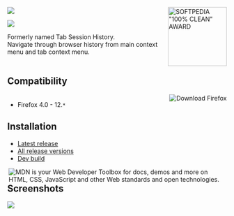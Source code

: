 <a href='http://mac.softpedia.com/progClean/Tab-Session-History-Clean-54340.html' title='Softpedia guarantees that Context History is 100% Clean, which means it does not contain any form of malware, including but not limited to: spyware, viruses, trojans and backdoors.'><img src='http://mac.softpedia.com/base_img/softpedia_clean_award_f.gif' alt='SOFTPEDIA "100% CLEAN" AWARD' border='0' align='right' width='135' /></a>
[![](https://si0.twimg.com/a/1309282244/images/goodies/tweetn.png)](http://twitter.com/share?text=Context+History+%23Firefox+extension&related=zoolcar9:Context+History+developer)

[![](http://zoolcar9.lhukie.net/images/paypal/?.png)](https://addons.mozilla.org/addon/context-history/developers?src=external-home)

Formerly named Tab Session History.<br>Navigate through browser history from main context menu and tab context menu.<br>
<br>
<h2>Compatibility</h2>
<a href='http://affiliates.mozilla.org/link/banner/9337' title='Download: Fast, Fun, Awesome'><img src='http://affiliates.mozilla.org/media/uploads/banners/fd4b8f93cb98d8776bdda2220065fef3c62b74a3.png' alt='Download Firefox' border='0' align='right' /><img src='http://affiliates.mozilla.org/link/banner/9337?.png' width='1' height='1' /></a>
<ul><li>Firefox 4.0 - 12.<code>*</code></li></ul>

<h2>Installation</h2>
<ul><li><a href='https://addons.mozilla.org/addon/context-history/?src=external-home'>Latest release</a>
</li><li><a href='https://addons.mozilla.org/addon/context-history/versions'>All release versions</a>
</li><li><a href='https://tabsession.googlecode.com/svn/install/ContextHistory-dev.xpi'>Dev build</a></li></ul>

<a href='https://developer.mozilla.org/web/?WT.mc_id=mdn38' title='MDN is your Web Developer Toolbox for docs, demos and more on HTML, CSS, JavaScript and other Web standards and open technologies.'><img src='https://developer.mozilla.org/media/img/promote/promobutton_mdn38.png' alt='MDN is your Web Developer Toolbox for docs, demos and more on HTML, CSS, JavaScript and other Web standards and open technologies.' align='right' /></a>
<h2>Screenshots</h2>
<a href='http://flickr.com/photos/zoolcar9/2510820441/'><img src='http://farm4.static.flickr.com/3089/2510820441_18aace604e_m.jpg' /></a>